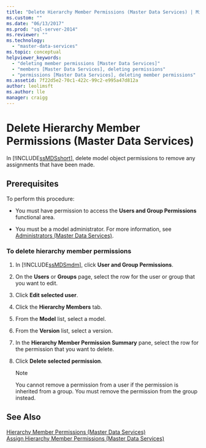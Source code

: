```yaml
---
title: "Delete Hierarchy Member Permissions (Master Data Services) | Microsoft Docs"
ms.custom: ""
ms.date: "06/13/2017"
ms.prod: "sql-server-2014"
ms.reviewer: ""
ms.technology: 
  - "master-data-services"
ms.topic: conceptual
helpviewer_keywords: 
  - "deleting member permissions [Master Data Services]"
  - "members [Master Data Services], deleting permissions"
  - "permissions [Master Data Services], deleting member permissions"
ms.assetid: 7f22d5e2-70c1-422c-99c2-e995a47d812a
author: leolimsft
ms.author: lle
manager: craigg
---
```

# Delete Hierarchy Member Permissions (Master Data Services)
  In [!INCLUDE[ssMDSshort](../includes/ssmdsshort-md.md)], delete model object permissions to remove any assignments that have been made.  
  
## Prerequisites  
 To perform this procedure:  
  
-   You must have permission to access the **Users and Group Permissions** functional area.  
  
-   You must be a model administrator. For more information, see [Administrators &#40;Master Data Services&#41;](administrators-master-data-services.md).  
  
### To delete hierarchy member permissions  
  
1.  In [!INCLUDE[ssMDSmdm](../includes/ssmdsmdm-md.md)], click **User and Group Permissions**.  
  
2.  On the **Users** or **Groups** page, select the row for the user or group that you want to edit.  
  
3.  Click **Edit selected user**.  
  
4.  Click the **Hierarchy Members** tab.  
  
5.  From the **Model** list, select a model.  
  
6.  From the **Version** list, select a version.  
  
7.  In the **Hierarchy Member Permission Summary** pane, select the row for the permission that you want to delete.  
  
8.  Click **Delete selected permission**.  
  
    > [!NOTE]  
    >  You cannot remove a permission from a user if the permission is inherited from a group. You must remove the permission from the group instead.  
  
## See Also  
 [Hierarchy Member Permissions &#40;Master Data Services&#41;](../../2014/master-data-services/hierarchy-member-permissions-master-data-services.md)   
 [Assign Hierarchy Member Permissions &#40;Master Data Services&#41;](../../2014/master-data-services/assign-hierarchy-member-permissions-master-data-services.md)  
  
  
